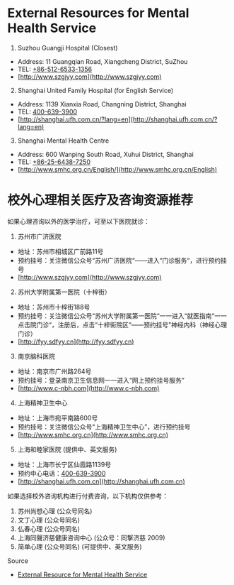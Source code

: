 # External Resources for Mental Health Service

1. Suzhou Guangji Hospital (Closest)
  - Address: 11 Guangqian Road, Xiangcheng District, SuZhou
  - TEL: [+86-512-6533-1356](tel:+86-512-6533-1356)
  - [http://www.szgjyy.com](http://www.szgjyy.com)
2. Shanghai United Family Hospital (for English Service)
  - Address: 1139 Xianxia Road, Changning District, Shanghai
  - TEL: [400-639-3900](+86-400-639-3900)
  - [http://shanghai.ufh.com.cn/?lang=en](http://shanghai.ufh.com.cn/?lang=en)
3. Shanghai Mental Health Centre
  - Address: 600 Wanping South Road, Xuhui District, Shanghai
  - TEL: [+86-25-6438-7250](tel:+86-25-6438-7250)
  - [http://www.smhc.org.cn/English/](http://www.smhc.org.cn/English)

# 校外心理相关医疗及咨询资源推荐

如果心理咨询以外的医学治疗，可至以下医院就诊：

1. 苏州市广济医院
  - 地址：苏州市相城区广前路11号
  - 预约挂号：关注微信公众号“苏州广济医院“——进入“门诊服务“，进行预约挂号
  - [http://www.szgjyy.com](http://www.szgjyy.com)
2. 苏州大学附属第一医院（十梓街）
  - 地址：苏州市十梓街188号
  - 预约挂号：关注微信公众号“苏州大学附属第一医院“一一进入“就医指南“一一点击院门诊“，注册后，点击“十梓街院区“——预约挂号"神经内科（神经心理门诊）
  - [http://fyy.sdfyy.cn](http://fyy.sdfyy.cn)
3. 南京脑科医院
  - 地址：南京市广州路264号
  - 预约挂号：登录南京卫生信息网一一进入“网上预约挂号服务“
  - [http://www.c-nbh.com](http://www.c-nbh.com)
4. 上海精神卫生中心
  - 地址：上海市宛平南路600号
  - 预约挂号：关注微信公众号“上海精神卫生中心”，进行预约挂号
  - [http://www.smhc.org.cn](http://www.smhc.org.cn)
5. 上海和睦家医院  (提供中、英文服务)
  - 地址：上海市长宁区仙霞路1139号
  - 预约中心电话：[400-639-3900](tel:+86-400-639-3900)
  - [http://shanghai.ufh.com.cn](http://shanghai.ufh.com.cn)

如果选择校外咨询机构进行付费咨询，以下机构仅供参考：

1. 苏州尚想心理 (公众号同名)
2. 文丁心理 (公众号同名)
3. 仏春心理 (公众号同名)
4. 上海同聲济慈健康咨询中心 (公众号：同撃济慈 2009)
5. 简单心理 (公众号同名) (可提供中、英文服务)

Source

- [External Resource for Mental Health Service](asset/image/mental_health_service_original.jpg)

